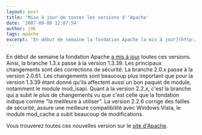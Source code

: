 ```yaml
---
layout: post
title: 'Mise à jour de toutes les versions d''Apache'
date: '2007-09-09 12:07:54'
author: j0k
tags: apache
excerpt: "En début de semaine la fondation Apache [a mis à jour](http://www.jimjag.com/imo/index.php?/archives/165-2.2.6-and-2.0.61-and-1.3.39.html) toutes ces versions.     \nAinsi, la branche 1.3.x passe à la version 1.3.39. Les principaux changements sont des corrections de sécurité.   La branche 2.0.x passe à la version 2.0.61. Les changements sont      …"
---
```


En début de semaine la fondation Apache [a mis à jour](http://www.jimjag.com/imo/index.php?/archives/165-2.2.6-and-2.0.61-and-1.3.39.html) toutes ces versions.
Ainsi, la branche 1.3.x passe à la version 1.3.39. Les principaux changements sont des corrections de sécurité.   La branche 2.0.x passe à la version 2.0.61. Les changements sont beaucoup plus important que pour la version 1.3.39 étant donné qu'ils affectent aussi un bon paquet de module, notamment le module mod_isapi.   Quant à la version 2.2.x, c'est la branche qui a subit le plus de changements vu que c'est celle que la fondation indique comme "la meilleure à utiliser". La version 2.2.6 corrige des failles de sécurité, assure une meilleure compatibilité avec Windows Vista, le module mod_cache a subit beaucoup de modifications.

Vous trouverez toutes ces nouvelles version sur le [site d'Apache](http://httpd.apache.org/download.cgi).
